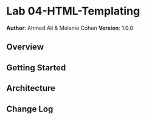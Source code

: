 # Lab 04-HTML-Templating

**Author**: Ahmed Ali & Melanie Cohen
**Version**: 1.0.0

## Overview
<!-- We are building a blog app so that users can filter articles by both category and author via dropdown. Today we built in Handlebars.js functionality and changed functions to arrow functions. -->

## Getting Started
<!--The user must first fork this repository. Once the repo is forked, the user must clone their new repo onto their machine. From there, the user can open the site using the index.html or using live-server. -->

## Architecture
<!-- We used Javascript, HTML & CSS, using Normalize to reset the browser settings and Iconomoon for icons. We also used Handlebar.js for HTML templating. The CSS files are sectioned into three sections: base, layout, modules, and state. The JS files include blogArticles.js (with the raw data), article.js (which instantiates objects and pushes them to the DOM), and blogArticles (which filters data according to category or author), using the Handlebars framework. -->

## Change Log
<!-- 01-12-2018 12:00pm - Application successfully uses Handlebars.js and arrow functions.

## Credits and Collaborations
<!-- Normalize CSS reset, Iconomoon, and Handlebars.js -->
```
